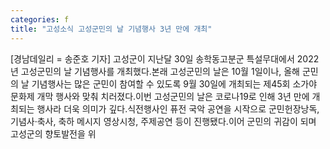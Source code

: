 ```yaml
---
categories: f
title: "고성소식 고성군민의 날 기념행사 3년 만에 개최"
---
```

[경남데일리 = 송준호 기자] 고성군이 지난달 30일 송학동고분군 특설무대에서 2022년 고성군민의 날 기념행사를 개최했다.본래 고성군민의 날은 10월 1일이나, 올해 군민의 날 기념행사는 많은 군민이 참여할 수 있도록 9월 30일에 개최되는 제45회 소가야 문화제 개막 행사와 맞춰 치러졌다.이번 고성군민의 날은 코로나19로 인해 3년 만에 개최되는 행사라 더욱 의미가 깊다.식전행사인 퓨전 국악 공연을 시작으로 군민헌장낭독, 기념사·축사, 축하 메시지 영상시청, 주제공연 등이 진행됐다.이어 군민의 귀감이 되며 고성군의 향토발전을 위
